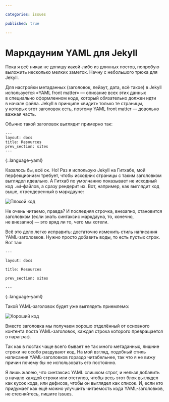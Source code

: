 ```yaml
---

categories: issues

published: true

---
```


# Маркдауним YAML для Jekyll

Пока я всё никак не допишу какой-либо из длинных постов, попробую выложить несколько мелких заметок. Начну с небольшого трюка для Jekyll.

Для настройки метаданных (заголовок, лейаут, дата, всё такое) в Jekyll используется «YAML front matter» — описание всех этих данных в специально оформленном коде, который обязательно должен идти в начале файла. Jekyll в принципе «видит» только те страницы, у которых этот заголовок есть, поэтому YAML front matter — довольно важная часть.

Обычно такой заголовок выглядит примерно так:

    ---
    layout: docs
    title: Resources
    prev_section: sites
    ---
{:.language-yaml}

Казалось бы, всё ок. Но! Раз я использую Jekyll на Гитхабе, мой перфекционизм требует, чтобы исходник страницы с таким заголовком выглядел идеально. А Гитхаб по умолчанию показывает не исходный код `.md`-файлов, а сразу рендерит их. Вот, например, как выглядит код выше, отрендеренный в маркдауне:

![Плохой код][bad]

Не очень читаемо, правда? И последняя строчка, внезапно, становится заголовком (если знать синтаксис маркдауна, то, конечно, не внезапно) — это вряд ли то, чего мы хотели.

Всё это дело легко исправить: достаточно изменить стиль написания YAML-заголовков. Нужно просто добавить воды, то есть пустых строк. Вот так:

    ---
    
    layout: docs
    
    title: Resources
    
    prev_section: sites
    
    ---
{:.language-yaml}

Такой YAML-заголовок будет уже выглядеть приемлемо:

![Хороший код][good]

Вместо заголовка мы получаем хорошо отделённый от основного контента поста YAML-заголовок, каждая строка которого превращается в параграф.

Так как в постах чаще всего бывает не так много метаданных, лишние строки не особо раздувают код. На мой взгляд, подобный стиль написания YAML-заголовков гораздо читабельнее, так что я не вижу причин почему бы не использовать его постоянно.

Я лишь жалею, что синтаксис YAML слишком строг, и нельзя добавить в начало каждой строки или отступов, чтобы весь этот блок выглядел как кусок кода, или дефисов, чтобы он выглядел как список. И, если кто придумает как ещё можно улучшить читаемость кода YAML-заголовков, не стесняйтесь, пишите issues.



[bad]: http://img-fotki.yandex.ru/get/6430/1076905.1/0_9789a_239b2fc2_orig.png
[good]: http://img-fotki.yandex.ru/get/5625/1076905.1/0_97899_16bfcbbf_orig.png